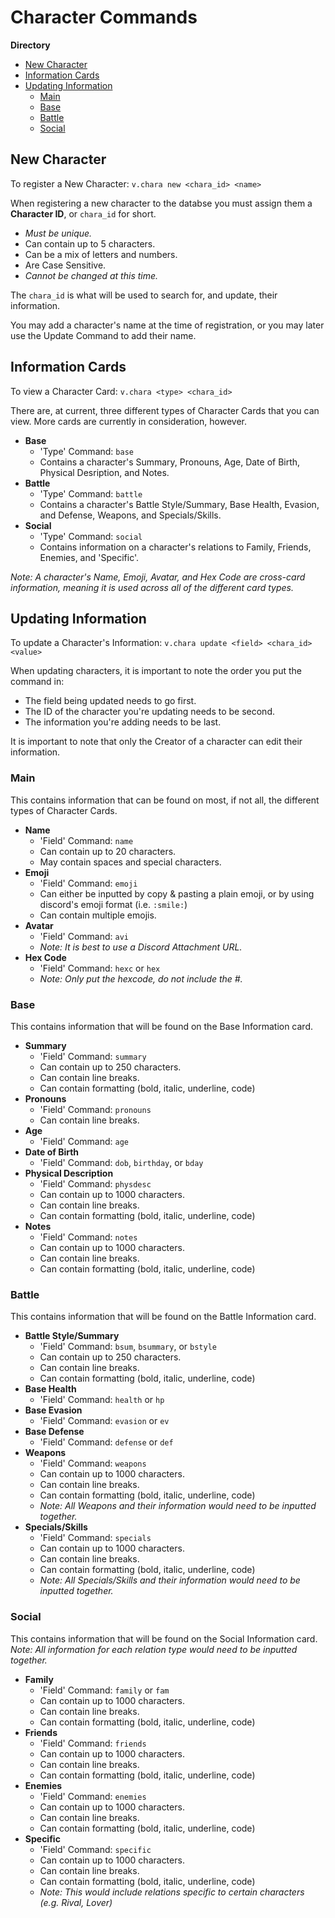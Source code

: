 # Character Commands

**Directory**
- [New Character](https://github.com/Zyhod/Vieno/blob/main/Reference/Features%20and%20Commands/Characters.md#new-character)
- [Information Cards](https://github.com/Zyhod/Vieno/blob/main/Reference/Features%20and%20Commands/Characters.md#information-cards)
- [Updating Information](https://github.com/Zyhod/Vieno/blob/main/Reference/Features%20and%20Commands/Characters.md#updating-information)
    - [Main](https://github.com/Zyhod/Vieno/blob/main/Reference/Features%20and%20Commands/Characters.md#main)
    - [Base](https://github.com/Zyhod/Vieno/blob/main/Reference/Features%20and%20Commands/Characters.md#base)
    - [Battle](https://github.com/Zyhod/Vieno/blob/main/Reference/Features%20and%20Commands/Characters.md#battle)
    - [Social](https://github.com/Zyhod/Vieno/blob/main/Reference/Features%20and%20Commands/Characters.md#social)

## New Character
To register a New Character: `v.chara new <chara_id> <name>`

When registering a new character to the databse you must assign them a **Character ID**, or `chara_id` for short.
- *Must be unique.*
- Can contain up to 5 characters.
- Can be a mix of letters and numbers.
- Are Case Sensitive.
- *Cannot be changed at this time.*

The `chara_id` is what will be used to search for, and update, their information.

You may add a character's name at the time of registration, or you may later use the Update Command to add their name.

## Information Cards
To view a Character Card: `v.chara <type> <chara_id>`

There are, at current, three different types of Character Cards that you can view. More cards are currently in consideration, however.
- **Base**
    - 'Type' Command: `base`
    - Contains a character's Summary, Pronouns, Age, Date of Birth, Physical Desription, and Notes.
- **Battle**
    - 'Type' Command: `battle`
    - Contains a character's Battle Style/Summary, Base Health, Evasion, and Defense, Weapons, and Specials/Skills.
- **Social**
    - 'Type' Command: `social`
    - Contains information on a character's relations to Family, Friends, Enemies, and 'Specific'.

*Note: A character's Name, Emoji, Avatar, and Hex Code are cross-card information, meaning it is used across all of the different card types.*

## Updating Information
To update a Character's Information: `v.chara update <field> <chara_id> <value>`

When updating characters, it is important to note the order you put the command in:
- The field being updated needs to go first.
- The ID of the character you're updating needs to be second.
- The information you're adding needs to be last.

It is important to note that only the Creator of a character can edit their information.

### Main

This contains information that can be found on most, if not all, the different types of Character Cards.
- **Name**
    - 'Field' Command: `name`
    - Can contain up to 20 characters.
    - May contain spaces and special characters.
- **Emoji**
    - 'Field' Command: `emoji`
    - Can either be inputted by copy & pasting a plain emoji, or by using discord's emoji format (i.e. `:smile:`)
    - Can contain multiple emojis.
- **Avatar**
    - 'Field' Command: `avi`
    - *Note: It is best to use a Discord Attachment URL.*
- **Hex Code**
    - 'Field' Command: `hexc` or `hex`
    - *Note: Only put the hexcode, do not include the #.*

### Base

This contains information that will be found on the Base Information card.
- **Summary**
    - 'Field' Command: `summary`
    - Can contain up to 250 characters.
    - Can contain line breaks.
    - Can contain formatting (bold, italic, underline, code)
- **Pronouns**
    - 'Field' Command: `pronouns`
    - Can contain line breaks.
- **Age**
    - 'Field' Command: `age`
- **Date of Birth**
    - 'Field' Command: `dob`, `birthday`, or `bday`
- **Physical Description**
    - 'Field' Command: `physdesc`
    - Can contain up to 1000 characters.
    - Can contain line breaks.
    - Can contain formatting (bold, italic, underline, code)
- **Notes**
    - 'Field' Command: `notes`
    - Can contain up to 1000 characters.
    - Can contain line breaks.
    - Can contain formatting (bold, italic, underline, code)

### Battle

This contains information that will be found on the Battle Information card.
- **Battle Style/Summary**
    - 'Field' Command: `bsum`, `bsummary`, or `bstyle`
    - Can contain up to 250 characters.
    - Can contain line breaks.
    - Can contain formatting (bold, italic, underline, code)
- **Base Health**
    - 'Field' Command: `health` or `hp`
- **Base Evasion**
    - 'Field' Command: `evasion` or `ev`
- **Base Defense**
    - 'Field' Command: `defense` or `def`
- **Weapons**
    - 'Field' Command: `weapons`
    - Can contain up to 1000 characters.
    - Can contain line breaks.
    - Can contain formatting (bold, italic, underline, code)
    - *Note: All Weapons and their information would need to be inputted together.*
- **Specials/Skills**
    - 'Field' Command: `specials`
    - Can contain up to 1000 characters.
    - Can contain line breaks.
    - Can contain formatting (bold, italic, underline, code)
    - *Note: All Specials/Skills and their information would need to be inputted together.*

### Social

This contains information that will be found on the Social Information card.   
*Note: All information for each relation type would need to be inputted together.*
- **Family**
    - 'Field' Command: `family` or `fam`
    - Can contain up to 1000 characters.
    - Can contain line breaks.
    - Can contain formatting (bold, italic, underline, code)
- **Friends**
    - 'Field' Command: `friends`
    - Can contain up to 1000 characters.
    - Can contain line breaks.
    - Can contain formatting (bold, italic, underline, code)
- **Enemies**
    - 'Field' Command: `enemies`
    - Can contain up to 1000 characters.
    - Can contain line breaks.
    - Can contain formatting (bold, italic, underline, code)
- **Specific**
    - 'Field' Command: `specific`
    - Can contain up to 1000 characters.
    - Can contain line breaks.
    - Can contain formatting (bold, italic, underline, code)
    - *Note: This would include relations specific to certain characters (e.g. Rival, Lover)*